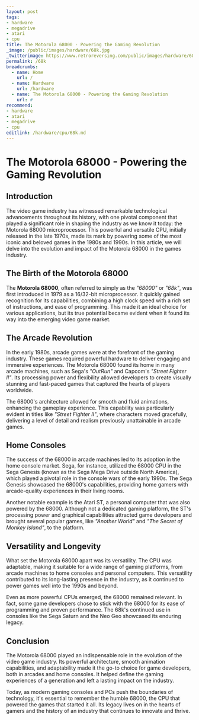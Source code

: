 ```yaml
---
layout: post
tags: 
- hardware
- megadrive
- atari
- cpu
title: The Motorola 68000 - Powering the Gaming Revolution
_image: /public/images/hardware/68k.jpg
_twitterimage: https://www.retroreversing.com/public/images/hardware/68k.jpg
permalink: /68k
breadcrumbs:
  - name: Home
    url: /
  - name: Hardware
    url: /hardware
  - name: The Motorola 68000 - Powering the Gaming Revolution
    url: #
recommend: 
- hardware
- atari
- megadrive
- cpu
editlink: /hardware/cpu/68k.md
---
```


# The Motorola 68000 - Powering the Gaming Revolution

## Introduction

The video game industry has witnessed remarkable technological advancements throughout its history, with one pivotal component that played a significant role in shaping the industry as we know it today: the Motorola 68000 microprocessor. This powerful and versatile CPU, initially released in the late 1970s, made its mark by powering some of the most iconic and beloved games in the 1980s and 1990s. In this article, we will delve into the evolution and impact of the Motorola 68000 in the games industry.

## The Birth of the Motorola 68000

The **Motorola 68000**, often referred to simply as the *"68000"* or *"68k"*, was first introduced in 1979 as a 16/32-bit microprocessor. It quickly gained recognition for its capabilities, combining a high clock speed with a rich set of instructions, and ease of programming. This made it an ideal choice for various applications, but its true potential became evident when it found its way into the emerging video game market.

## The Arcade Revolution

In the early 1980s, arcade games were at the forefront of the gaming industry. These games required powerful hardware to deliver engaging and immersive experiences. The Motorola 68000 found its home in many arcade machines, such as Sega's *"OutRun"* and Capcom's *"Street Fighter II"*. Its processing power and flexibility allowed developers to create visually stunning and fast-paced games that captured the hearts of players worldwide.

The 68000's architecture allowed for smooth and fluid animations, enhancing the gameplay experience. This capability was particularly evident in titles like *"Street Fighter II"*, where characters moved gracefully, delivering a level of detail and realism previously unattainable in arcade games.

## Home Consoles

The success of the 68000 in arcade machines led to its adoption in the home console market. Sega, for instance, utilized the 68000 CPU in the Sega Genesis (known as the Sega Mega Drive outside North America), which played a pivotal role in the console wars of the early 1990s. The Sega Genesis showcased the 68000's capabilities, providing home gamers with arcade-quality experiences in their living rooms.

Another notable example is the Atari ST, a personal computer that was also powered by the 68000. Although not a dedicated gaming platform, the ST's processing power and graphical capabilities attracted game developers and brought several popular games, like *"Another World"* and *"The Secret of Monkey Island"*, to the platform.

## Versatility and Longevity

What set the Motorola 68000 apart was its versatility. The CPU was adaptable, making it suitable for a wide range of gaming platforms, from arcade machines to home consoles and personal computers. This versatility contributed to its long-lasting presence in the industry, as it continued to power games well into the 1990s and beyond.

Even as more powerful CPUs emerged, the 68000 remained relevant. In fact, some game developers chose to stick with the 68000 for its ease of programming and proven performance. The 68k's continued use in consoles like the Sega Saturn and the Neo Geo showcased its enduring legacy.

## Conclusion

The Motorola 68000 played an indispensable role in the evolution of the video game industry. Its powerful architecture, smooth animation capabilities, and adaptability made it the go-to choice for game developers, both in arcades and home consoles. It helped define the gaming experiences of a generation and left a lasting impact on the industry.

Today, as modern gaming consoles and PCs push the boundaries of technology, it's essential to remember the humble 68000, the CPU that powered the games that started it all. Its legacy lives on in the hearts of gamers and the history of an industry that continues to innovate and thrive.
